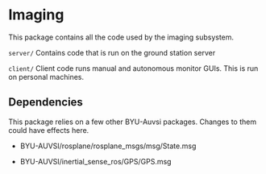 # Imaging

This package contains all the code used by the imaging subsystem.

`server/` Contains code that is run on the ground station server

`client/` Client code runs manual and autonomous monitor GUIs. This is run on personal machines.

## Dependencies

This package relies on a few other BYU-Auvsi packages. Changes to them could have effects here.

- BYU-AUVSI/rosplane/rosplane_msgs/msg/State.msg

- BYU-AUVSI/inertial_sense_ros/GPS/GPS.msg